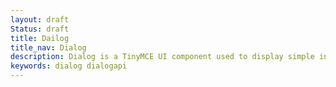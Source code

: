 ```yaml
---
layout: draft
Status: draft
title: Dailog
title_nav: Dialog
description: Dialog is a TinyMCE UI component used to display simple information.
keywords: dialog dialogapi
---
```




